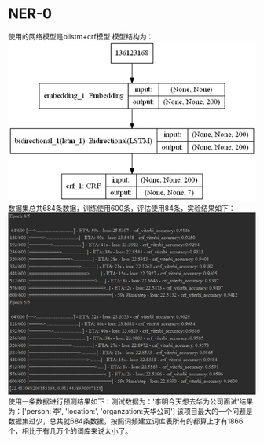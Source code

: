 # NER-0
使用的网络模型是bilstm+crf模型
模型结构为：![model](https://github.com/jinlianchao185874/NER-0/blob/master/model.png)
数据集总共684条数据，训练使用600条，评估使用84条，实验结果如下：![jieguo](https://github.com/jinlianchao185874/NER-0/blob/master/train%20and%20%20eval.jpg)
使用一条数据进行预测结果如下：测试数据为：'李明今天想去华为公司面试'结果为：['person: 李', 'location:', 'organzation:天华公司']
该项目最大的一个问题是数据集过少，总共就684条数据，按照词频建立词库表所有的都算上才有1866个，相比于有几万个的词库来说太小了。

